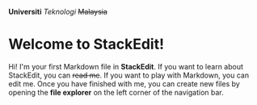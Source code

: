 **Universiti** *Teknologi* ~~Malaysia~~

# Welcome to StackEdit!

Hi! I'm your first Markdown file in **StackEdit**. If you want to learn about StackEdit, you can ~~read me~~. If you want to play with Markdown, you can edit me. Once you have finished with me, you can create new files by opening the **file explorer** on the left corner of the navigation bar.
